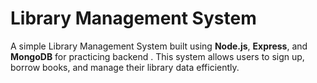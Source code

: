 # Library Management System

A simple Library Management System built using **Node.js**, **Express**, and **MongoDB** for practicing backend . This system allows users to sign up, borrow books, and manage their library data efficiently.
